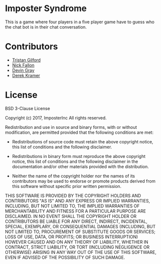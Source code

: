 # Imposter Syndrome

This is a game where four players in a five player game have to guess who the chat bot is in their chat conversation.

# Contributors

* [Tristan Gilford](https://www.github.com/tristannica)
* [Nick Fallon](https://www.github.com/nickpfallon)
* [Devin Gray](https://www.github.com/devingray13)
* [Derek Kramer](https://www.github.com/derekkramer)

# License

BSD 3-Clause License

Copyright (c) 2017, ImposterInc
All rights reserved.

Redistribution and use in source and binary forms, with or without
modification, are permitted provided that the following conditions are met:

* Redistributions of source code must retain the above copyright notice, this
  list of conditions and the following disclaimer.

* Redistributions in binary form must reproduce the above copyright notice,
  this list of conditions and the following disclaimer in the documentation
  and/or other materials provided with the distribution.

* Neither the name of the copyright holder nor the names of its
  contributors may be used to endorse or promote products derived from
  this software without specific prior written permission.

THIS SOFTWARE IS PROVIDED BY THE COPYRIGHT HOLDERS AND CONTRIBUTORS "AS IS"
AND ANY EXPRESS OR IMPLIED WARRANTIES, INCLUDING, BUT NOT LIMITED TO, THE
IMPLIED WARRANTIES OF MERCHANTABILITY AND FITNESS FOR A PARTICULAR PURPOSE ARE
DISCLAIMED. IN NO EVENT SHALL THE COPYRIGHT HOLDER OR CONTRIBUTORS BE LIABLE
FOR ANY DIRECT, INDIRECT, INCIDENTAL, SPECIAL, EXEMPLARY, OR CONSEQUENTIAL
DAMAGES (INCLUDING, BUT NOT LIMITED TO, PROCUREMENT OF SUBSTITUTE GOODS OR
SERVICES; LOSS OF USE, DATA, OR PROFITS; OR BUSINESS INTERRUPTION) HOWEVER
CAUSED AND ON ANY THEORY OF LIABILITY, WHETHER IN CONTRACT, STRICT LIABILITY,
OR TORT (INCLUDING NEGLIGENCE OR OTHERWISE) ARISING IN ANY WAY OUT OF THE USE
OF THIS SOFTWARE, EVEN IF ADVISED OF THE POSSIBILITY OF SUCH DAMAGE.
